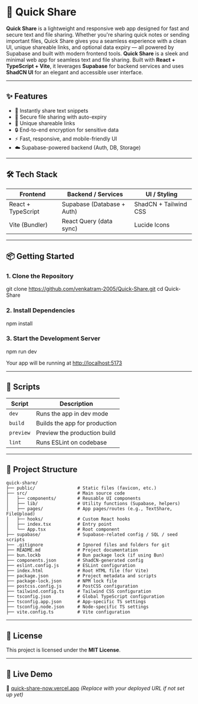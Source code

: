 # 🚀 Quick Share
**Quick Share** is a lightweight and responsive web app designed for fast and secure text and file sharing. Whether you're sharing quick notes or sending important files, Quick Share gives you a seamless experience with a clean UI, unique shareable links, and optional data expiry — all powered by Supabase and built with modern frontend tools.
**Quick Share** is a sleek and minimal web app for seamless text and file sharing. Built with **React + TypeScript + Vite**, it leverages **Supabase** for backend services and uses **ShadCN UI** for an elegant and accessible user interface.

---

## ✨ Features

- 📄 Instantly share text snippets
- 📁 Secure file sharing with auto-expiry
- 🔗 Unique shareable links
- 🔒 End-to-end encryption for sensitive data 
- ⚡ Fast, responsive, and mobile-friendly UI
- ☁️ Supabase-powered backend (Auth, DB, Storage)

---

## 🛠️ Tech Stack

| Frontend             |  Backend / Services        |  UI / Styling         |
|----------------------|----------------------------|---------------------- |
| React + TypeScript   | Supabase (Database + Auth) | ShadCN + Tailwind CSS |
| Vite (Bundler)       | React Query (data sync)    | Lucide Icons          |

---

## 📦 Getting Started

### 1. Clone the Repository

git clone https://github.com/venkatram-2005/Quick-Share.git
cd Quick-Share


### 2. Install Dependencies

npm install

### 3. Start the Development Server

npm run dev

Your app will be running at [http://localhost:5173](http://localhost:5173)

---

## 📁 Scripts

| Script    | Description                   |
| --------- | ----------------------------- |
| `dev`     | Runs the app in dev mode      |
| `build`   | Builds the app for production |
| `preview` | Preview the production build  |
| `lint`    | Runs ESLint on codebase       |

---

## 📂 Project Structure

```text
quick-share/
├── public/                # Static files (favicon, etc.)
├── src/                   # Main source code
│   ├── components/        # Reusable UI components
│   ├── lib/               # Utility functions (Supabase, helpers)
│   ├── pages/             # App pages/routes (e.g., TextShare, FileUpload)
│   ├── hooks/             # Custom React hooks
│   ├── index.tsx          # Entry point
│   └── App.tsx            # Root component
├── supabase/              # Supabase-related config / SQL / seed scripts
├── .gitignore             # Ignored files and folders for git
├── README.md              # Project documentation
├── bun.lockb              # Bun package lock (if using Bun)
├── components.json        # ShadCN-generated config
├── eslint.config.js       # ESLint configuration
├── index.html             # Root HTML file (for Vite)
├── package.json           # Project metadata and scripts
├── package-lock.json      # NPM lock file
├── postcss.config.js      # PostCSS configuration
├── tailwind.config.ts     # Tailwind CSS configuration
├── tsconfig.json          # Global TypeScript configuration
├── tsconfig.app.json      # App-specific TS settings
├── tsconfig.node.json     # Node-specific TS settings
├── vite.config.ts         # Vite configuration
```

---

## 📝 License

This project is licensed under the **MIT License**.

---

## 🔗 Live Demo

📍 [quick-share-now.vercel.app](https://quick-share-now.vercel.app) *(Replace with your deployed URL if not set up yet)*

```
